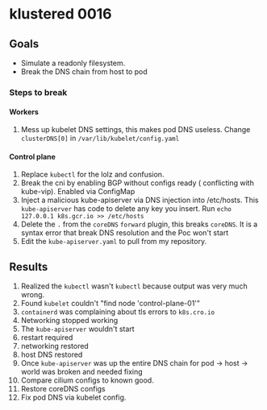 # klustered  0016

## Goals

* Simulate a readonly filesystem.
* Break the DNS chain from host to pod

### Steps to break

#### Workers

1. Mess up kubelet DNS settings, this makes pod DNS useless. Change `clusterDNS[0]` in `/var/lib/kubelet/config.yaml`

#### Control plane

1. Replace `kubectl` for the lolz and confusion.
1. Break the cni by enabling BGP without configs ready ( conflicting with kube-vip). Enabled via ConfigMap
1. Inject a malicious kube-apiserver via DNS injection into /etc/hosts. This `kube-apiserver` has code to delete any key you insert. Run `echo 127.0.0.1 k8s.gcr.io >> /etc/hosts`
1. Delete the `.` from the `coreDNS` `forward` plugin, this breaks `coreDNS`. It is a syntax error that break DNS resolution and the Poc won't start
1. Edit the `kube-apiserver.yaml` to pull from my repository. 

## Results

1. Realized the `kubectl` wasn't `kubectl` because output was very much wrong.
1. Found `kubelet` couldn't "find node 'control-plane-01'"
1. `containerd` was complaining about tls errors to `k8s.cro.io`
1. Networking stopped working
1. The `kube-apiserver` wouldn't start
1. restart required
1. networking restored
1. host DNS restored
1. Once `kube-apiserver` was up the entire DNS chain for pod -> host -> world was broken and needed fixing
1. Compare cilium configs to known good.
1. Restore coreDNS configs
1. Fix pod DNS via kubelet config.
